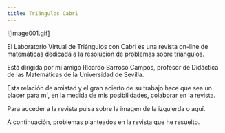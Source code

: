 ```yaml
---
title: Triángulos Cabri
---
```


![image001.gif]

El Laboratorio Virtual de Triángulos con Cabri es una revista on-line de matemáticas dedicada a la resolución de problemas sobre triángulos.

Está dirigida por mi amigo Ricardo Barroso Campos, profesor de Didáctica de las Matemáticas de la Universidad de Sevilla.

Esta relación de amistad y el gran acierto de su trabajo hace que sea un placer para mí, en la medida de mis posibilidades, colaborar en la revista.

Para acceder a la revista pulsa sobre la imagen de la izquierda o aquí.

A continuación, problemas planteados en la revista que he resuelto.
